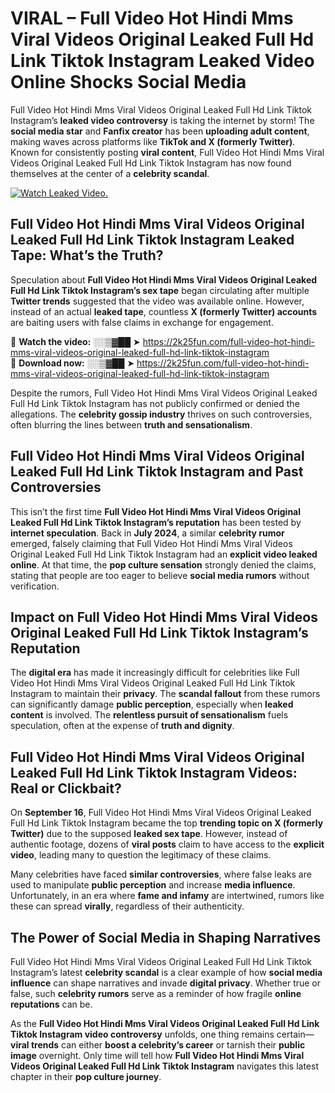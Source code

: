 # VIRAL – Full Video Hot Hindi Mms Viral Videos Original Leaked Full Hd Link Tiktok Instagram Leaked Video Online Shocks Social Media 

Full Video Hot Hindi Mms Viral Videos Original Leaked Full Hd Link Tiktok Instagram’s **leaked video controversy** is taking the internet by storm! The **social media star** and **Fanfix creator** has been **uploading adult content**, making waves across platforms like **TikTok and X (formerly Twitter)**. Known for consistently posting **viral content**, Full Video Hot Hindi Mms Viral Videos Original Leaked Full Hd Link Tiktok Instagram has now found themselves at the center of a **celebrity scandal**.  

[![Watch Leaked Video.](https://miro.medium.com/v2/resize:fit:828/format:webp/1*cilzJN44JGOrTw9NJCrNHA.gif "Watch Leaked Video")](https://2k25fun.com/full-video-hot-hindi-mms-viral-videos-original-leaked-full-hd-link-tiktok-instagram)

## **Full Video Hot Hindi Mms Viral Videos Original Leaked Full Hd Link Tiktok Instagram Leaked Tape: What’s the Truth?**  
Speculation about **Full Video Hot Hindi Mms Viral Videos Original Leaked Full Hd Link Tiktok Instagram’s sex tape** began circulating after multiple **Twitter trends** suggested that the video was available online. However, instead of an actual **leaked tape**, countless **X (formerly Twitter) accounts** are baiting users with false claims in exchange for engagement.  

🔹 **Watch the video:** ░░▒▓██ ➤ https://2k25fun.com/full-video-hot-hindi-mms-viral-videos-original-leaked-full-hd-link-tiktok-instagram  
🔹 **Download now:** ░░▒▓██ ➤ https://2k25fun.com/full-video-hot-hindi-mms-viral-videos-original-leaked-full-hd-link-tiktok-instagram  

Despite the rumors, Full Video Hot Hindi Mms Viral Videos Original Leaked Full Hd Link Tiktok Instagram has not publicly confirmed or denied the allegations. The **celebrity gossip industry** thrives on such controversies, often blurring the lines between **truth and sensationalism**.  

## **Full Video Hot Hindi Mms Viral Videos Original Leaked Full Hd Link Tiktok Instagram and Past Controversies**  
This isn’t the first time **Full Video Hot Hindi Mms Viral Videos Original Leaked Full Hd Link Tiktok Instagram’s reputation** has been tested by **internet speculation**. Back in **July 2024**, a similar **celebrity rumor** emerged, falsely claiming that Full Video Hot Hindi Mms Viral Videos Original Leaked Full Hd Link Tiktok Instagram had an **explicit video leaked online**. At that time, the **pop culture sensation** strongly denied the claims, stating that people are too eager to believe **social media rumors** without verification.  

## **Impact on Full Video Hot Hindi Mms Viral Videos Original Leaked Full Hd Link Tiktok Instagram’s Reputation**  
The **digital era** has made it increasingly difficult for celebrities like Full Video Hot Hindi Mms Viral Videos Original Leaked Full Hd Link Tiktok Instagram to maintain their **privacy**. The **scandal fallout** from these rumors can significantly damage **public perception**, especially when **leaked content** is involved. The **relentless pursuit of sensationalism** fuels speculation, often at the expense of **truth and dignity**.  

## **Full Video Hot Hindi Mms Viral Videos Original Leaked Full Hd Link Tiktok Instagram Videos: Real or Clickbait?**  
On **September 16**, Full Video Hot Hindi Mms Viral Videos Original Leaked Full Hd Link Tiktok Instagram became the top **trending topic on X (formerly Twitter)** due to the supposed **leaked sex tape**. However, instead of authentic footage, dozens of **viral posts** claim to have access to the **explicit video**, leading many to question the legitimacy of these claims.  

Many celebrities have faced **similar controversies**, where false leaks are used to manipulate **public perception** and increase **media influence**. Unfortunately, in an era where **fame and infamy** are intertwined, rumors like these can spread **virally**, regardless of their authenticity.  

## **The Power of Social Media in Shaping Narratives**  
Full Video Hot Hindi Mms Viral Videos Original Leaked Full Hd Link Tiktok Instagram’s latest **celebrity scandal** is a clear example of how **social media influence** can shape narratives and invade **digital privacy**. Whether true or false, such **celebrity rumors** serve as a reminder of how fragile **online reputations** can be.  

As the **Full Video Hot Hindi Mms Viral Videos Original Leaked Full Hd Link Tiktok Instagram video controversy** unfolds, one thing remains certain—**viral trends** can either **boost a celebrity’s career** or tarnish their **public image** overnight. Only time will tell how **Full Video Hot Hindi Mms Viral Videos Original Leaked Full Hd Link Tiktok Instagram** navigates this latest chapter in their **pop culture journey**. 